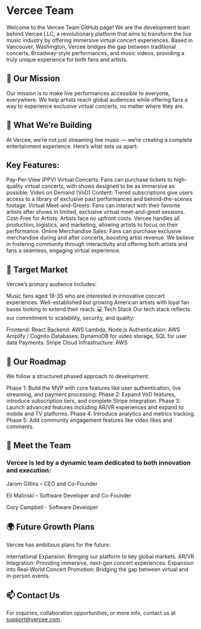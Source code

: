 # Vercee Team
Welcome to the Vercee Team GitHub page! We are the development team behind Vercee LLC, a revolutionary platform that aims to transform the live music industry by offering immersive virtual concert experiences. Based in Vancouver, Washington, Vercee bridges the gap between traditional concerts, Broadway-style performances, and music videos, providing a truly unique experience for both fans and artists.


## 🌟 Our Mission
Our mission is to make live performances accessible to everyone, everywhere. We help artists reach global audiences while offering fans a way to experience exclusive virtual concerts, no matter where they are.


## 🎤 What We’re Building
At Vercee, we’re not just streaming live music — we’re creating a complete entertainment experience. Here’s what sets us apart:


## Key Features:
Pay-Per-View (PPV) Virtual Concerts: Fans can purchase tickets to high-quality virtual concerts, with shows designed to be as immersive as possible.
Video on Demand (VoD) Content: Tiered subscriptions give users access to a library of exclusive past performances and behind-the-scenes footage.
Virtual Meet-and-Greets: Fans can interact with their favorite artists after shows in limited, exclusive virtual meet-and-greet sessions.
Cost-Free for Artists: Artists face no upfront costs. Vercee handles all production, logistics, and marketing, allowing artists to focus on their performance.
Online Merchandise Sales: Fans can purchase exclusive merchandise during and after concerts, boosting artist revenue.
We believe in fostering community through interactivity and offering both artists and fans a seamless, engaging virtual experience.


## 🎯 Target Market
Vercee’s primary audience includes:

Music fans aged 18-35 who are interested in innovative concert experiences.
Well-established but growing American artists with loyal fan bases looking to extend their reach.
💻 Tech Stack
Our tech stack reflects our commitment to scalability, security, and quality:

Frontend: React
Backend: AWS Lambda, Node.js
Authentication: AWS Amplify / Cognito
Databases: DynamoDB for video storage, SQL for user data
Payments: Stripe
Cloud Infrastructure: AWS


## 🚀 Our Roadmap
We follow a structured phased approach to development:

Phase 1: Build the MVP with core features like user authentication, live streaming, and payment processing.
Phase 2: Expand VoD features, introduce subscription tiers, and complete Stripe integration.
Phase 3: Launch advanced features including AR/VR experiences and expand to mobile and TV platforms.
Phase 4: Introduce analytics and metrics tracking.
Phase 5: Add community engagement features like video likes and comments.
## 👥 Meet the Team
### Vercee is led by a dynamic team dedicated to both innovation and execution:


Jarom Gillins – CEO and Co-Founder

Eli Malinski – Software Developer and Co-Founder

Cory Campbell - Software Developer


## 🌍 Future Growth Plans
Vercee has ambitious plans for the future:

International Expansion: Bringing our platform to key global markets.
AR/VR Integration: Providing immersive, next-gen concert experiences.
Expansion into Real-World Concert Promotion: Bridging the gap between virtual and in-person events.


## 📫 Contact Us
For inquiries, collaboration opportunities, or more info, contact us at support@vercee.com.
